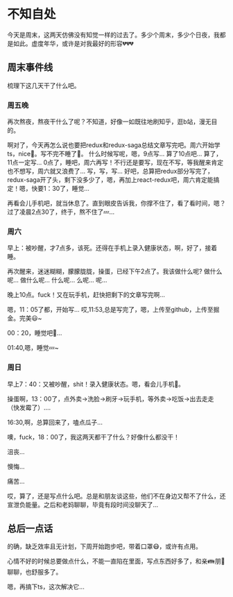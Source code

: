 # 不知自处
今天是周末，这两天仿佛没有知觉一样的过去了。多少个周末，多少个日夜，我都是如此。虚度年华，或许是对我最好的形容💔💔💔


## 周末事件线
梳理下这几天干了什么吧。

### 周五晚

再次熬夜，熬夜干什么了呢？不知道，好像一如既往地刷知乎，逛b站，漫无目的。  

啊对了，今天再怎么说也要把redux和redux-saga总结文章写完吧。周六开始学ts，nice👏。写不完不睡了👊。
什么时候写呢，嗯，9点写...
算了10点吧...
算了，11点一定写...
0点了，睡吧，周六再写！不行还是要写，现在不写，等我醒来肯定也不想写，周六就又浪费了...
写，写，写...
好吧，总算把redux部分写完了，redux-saga开了头，剩下没多少了，嗯，再加上react-redux吧，周六肯定能搞定！嗯，快要1：30了，睡觉...

再看会儿手机吧，就当休息了。直到眼皮告诉我，你撑不住了，看了看时间，嗯？过了凌晨2点30了，终于，熬不住了💤...  

### 周六
早上：被吵醒，才7点多，该死。还得在手机上录入健康状态，啊，好了，接着睡。  

再次醒来，迷迷糊糊，朦朦胧胧，操蛋，已经下午2点了。我该做什么呢?
做什么呢...
做什么呢...
什么呢...
么呢...
呢...

晚上10点。fuck！又在玩手机，赶快把剩下的文章写完啊...

嗯，11：05了都，开始写... 
哎,11:53,总是写完了，嗯，上传至github，上传至掘金。完美😃~

00：20，睡觉吧🌛...

01:40,嗯，睡觉💤~

### 周日
早上7：40：又被吵醒，shit！录入健康状态。嗯，看会儿手机📱。

操蛋啊，13：00了，点外卖->洗脸->刷牙->玩手机，等外卖->吃饭->出去走走（快发霉了）....

16:30,啊，总算回来了，嗑点瓜子...

噢，fuck，18：00了，我这两天都干了什么？好像什么都没干！

沮丧...

懊悔...

痛苦...

哎，算了，还是写点什么吧。总是和朋友谈这些，他们不在身边又帮不了什么，还宣泄负能量。之后和老妈聊聊，毕竟有段时间没聊天了...


## 总后一点话
的确，缺乏效率且无计划，下周开始跑步吧，带着口罩😷，或许有点用。

心情不好的时候总要做点什么，不能一直陷在里面，写点东西好多了，和亲👪朋👬聊聊，也舒服多了。

嗯，再搞下ts，这次解决它...




